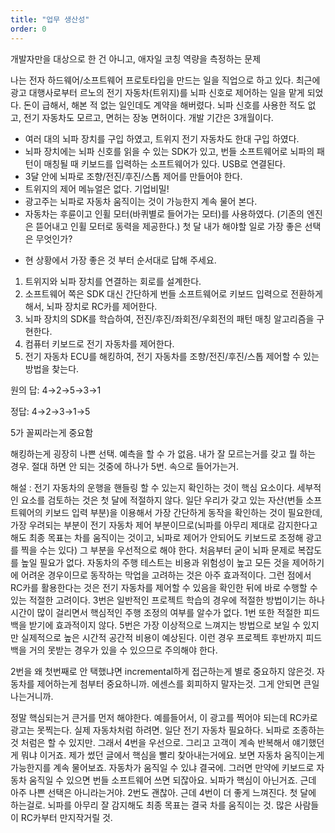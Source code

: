 ```yaml
---
title: "업무 생산성"
order: 0
---
```


개발자만을 대상으로 한 건 아니고, 애자일 코칭 역량을 측정하는 문제

나는 전자 하드웨어/소프트웨어 프로토타입을 만드는 일을 직업으로 하고 있다. 최근에 광고 대행사로부터 르노의 전기 자동차(트위지)를 뇌파 신호로 제어하는 일을 맡게 되었다. 돈이 급해서, 해본 적 없는 일인데도 계약을 해버렸다. 뇌파 신호를 사용한 적도 없고, 전기 자동차도 모르고, 면허는 장농 면허이다. 개발 기간은 3개월이다.
- 여러 대의 뇌파 장치를 구입 하였고, 트위지 전기 자동차도 한대 구입 하였다.
- 뇌파 장치에는 뇌파 신호를 읽을 수 있는 SDK가 있고, 번들 소프트웨어로 뇌파의 패턴이 매칭될 때 키보드를 입력하는 소프트웨어가 있다. USB로 연결된다.
- 3달 안에 뇌파로 조향/전진/후진/스톱 제어를 만들어야 한다.
- 트위지의 제어 메뉴얼은 없다. 기업비밀!
- 광고주는 뇌파로 자동차 움직이는 것이 가능한지 계속 물어 본다.
- 자동차는 후륜이고 인휠 모터(바퀴별로 들어가는 모터)를 사용하였다. (기존의 엔진은 뜯어내고 인휠 모터로 동력을 제공한다.)
첫 달 내가 해야할 일로 가장 좋은 선택은 무엇인가?
* 현 상황에서 가장 좋은 것 부터 순서대로 답해 주세요.
1. 트위지와 뇌파 장치를 연결하는 회로를 설계한다.
2. 소프트웨어 쪽은 SDK 대신 간단하게 번들 소프트웨어로 키보드 입력으로 전환하게 해서, 뇌파 장치로 RC카를 제어한다.
3. 뇌파 장치의 SDK를 학습하여, 전진/후진/좌회전/우회전의 패턴 매칭 알고리즘을 구현한다.
4. 컴퓨터 키보드로 전기 자동차를 제어한다.
5. 전기 자동차 ECU를 해킹하여, 전기 자동차를 조향/전진/후진/스톱 제어할 수 있는 방법을 찾는다.

원의 답:  4→2→5→3→1

정답: 4→2→3→1→5

5가 꼴찌라는게 중요함

해킹하는게 굉장히 나쁜 선택. 예측을 할 수 가 없음. 내가 잘 모르는거를 갖고 뭘 하는 경우. 절대 하면 안 되는 것중에 하나가 5번. 속으로 들어가는거.

해설 : 전기 자동차의 운행을 핸들링 할 수 있는지 확인하는 것이 핵심 요소이다. 세부적인 요소를 검토하는 것은 첫 달에 적절하지 않다. 일단 우리가 갖고 있는 자산(번들 소프트웨어의 키보드 입력 부분)을 이용해서 가장 간단하게 동작을 확인하는 것이 필요한데, 가장 우려되는 부분이 전기 자동차 제어 부분이므로(뇌파를 아무리 제대로 감지한다고 해도 최종 목표는 차를 움직이는 것이고, 뇌파로 제어가 안되어도 키보드로 조정해 광고를 찍을 수는 있다) 그 부분을 우선적으로 해야 한다. 처음부터 굳이 뇌파 문제로 복잡도를 높일 필요가 없다.
자동차의 주행 테스트는 비용과 위험성이 높고 모든 것을 제어하기에 어려운 경우이므로 동작하는 막업을 고려하는 것은 아주 효과적이다. 그런 점에서 RC카를 활용한다는 것은 전기 자동차를 제어할 수 있음을 확인한 뒤에 바로 수행할 수 있는 적절한 고려이다.
3번은 일반적인 프로젝트 학습의 경우에 적절한 방법이기는 하나 시간이 많이 걸리면서 핵심적인 주행 조정의 여부를 알수가 없다. 1번 또한 적절한 피드백을 받기에 효과적이지 않다. 5번은 가장 이상적으로 느껴지는 방법으로 보일 수 있지만 실제적으로 높은 시간적 공간적 비용이 예상된다. 이런 경우 프로젝트 후반까지 피드백을 거의 못받는 경우가 있을 수 있으므로 주의해야 한다.

2번을 왜 첫번째로 안 택했냐면 incremental하게 접근하는게 별로 중요하지 않은것. 자동차를 제어하는게 첨부터 중요하니까. 에센스를 회피하지 말자는것. 그게 안되면 큰일나는거니까.

정말 핵심되는거 큰거를 먼저 해야한다. 예를들어서, 이 광고를 찍어야 되는데 RC카로 광고는 못찍는다. 실제 자동차처럼 하려면. 일단 전기 자동차 필요하다. 뇌파로 조종하는 것 처럼은 할 수 있지만. 그래서 4번을 우선으로. 그리고 고객이 계속 반복해서 얘기했던게 뭐냐 이거죠. 제가 썼던 글에서 핵심을 빨리 찾아내는거에요. 보면 자동차 움직이는게 가능한지를 계속 물어보죠. 자동차가 움직일 수 있냐 결국에. 그러면 만약에 키보드로 자동차 움직일 수 있으면 번들 소프트웨어 쓰면 되잖아요. 뇌파가 핵심이 아닌거죠. 근데 아주 나쁜 선택은 아니라는거야. 2번도 괜찮아. 근데 4번이 더 좋게 느껴진다. 첫 달에 하는걸로. 뇌파를 아무리 잘 감지해도 최종 목표는 결국 차를 움직이는 것. 많은 사람들이 RC카부터 만지작거릴 것.
